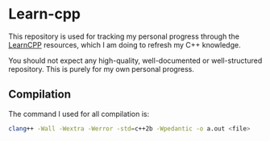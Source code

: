 # Learn-cpp

This repository is used for tracking my personal progress through the [LearnCPP](https://www.learncpp.com/) resources, which I am doing to refresh my C++ knowledge.

You should not expect any high-quality, well-documented or well-structured repository. This is purely for my own personal progress.

## Compilation

The command I used for all compilation is:

```bash
clang++ -Wall -Wextra -Werror -std=c++2b -Wpedantic -o a.out <file>
```
